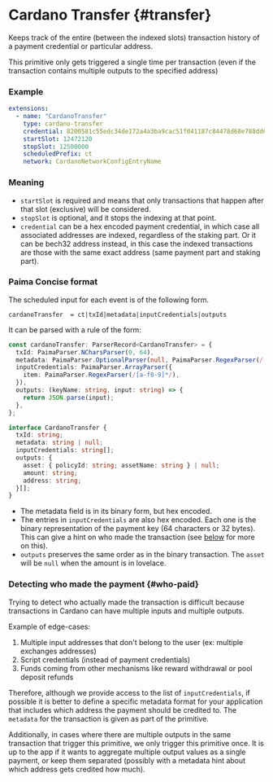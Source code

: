 
# Cardano Transfer {#transfer}

Keeps track of the entire (between the indexed slots) transaction history of a
payment credential or particular address.

This primitive only gets triggered a single time per transaction (even if the transaction contains multiple outputs to the specified address)

### Example

```yaml
extensions:
  - name: "CardanoTransfer"
    type: cardano-transfer
    credential: 8200581c55edc34de172a4a3ba9cac51f041187c84478d68e788dd6cf6f0b3d9 
    startSlot: 12472120
    stopSlot: 12500000
    scheduledPrefix: ct
    network: CardanoNetworkConfigEntryName
```

### Meaning

- `startSlot` is required and means that only transactions that happen after that slot (exclusive) will be considered.
- `stopSlot` is optional, and it stops the indexing at that point.
- `credential` can be a hex encoded payment credential, in which case all
associated addresses are indexed, regardless of the staking part. Or it can be
bech32 address instead, in this case the indexed transactions are those with the
same exact address (same payment part and staking part).

### Paima Concise format

The scheduled input for each event is of the following form.

```
cardanoTransfer  = ct|txId|metadata|inputCredentials|outputs
```

It can be parsed with a rule of the form:

```ts
const cardanoTransfer: ParserRecord<CardanoTransfer> = {
  txId: PaimaParser.NCharsParser(0, 64),
  metadata: PaimaParser.OptionalParser(null, PaimaParser.RegexParser(/[a-f0-9]*/)),
  inputCredentials: PaimaParser.ArrayParser({
    item: PaimaParser.RegexParser(/[a-f0-9]*/),
  }),
  outputs: (keyName: string, input: string) => {
    return JSON.parse(input);
  },
};

interface CardanoTransfer {
  txId: string;
  metadata: string | null;
  inputCredentials: string[];
  outputs: {
    asset: { policyId: string; assetName: string } | null;
    amount: string;
    address: string;
  }[];
}
```

- The metadata field is in its binary form, but hex encoded.
- The entries in `inputCredentials` are also hex encoded. Each one is the binary
representation of the payment key (64 characters or 32 bytes). This can give a hint on who made the transaction (see [below](#who-paid) for more on this).
- `outputs` preserves the same order as in the binary transaction. The `asset`
will be `null` when the amount is in lovelace.

### Detecting who made the payment  {#who-paid}

Trying to detect who actually made the transaction is difficult because transactions in Cardano can have multiple inputs and multiple outputs.

Example of edge-cases:
1. Multiple input addresses that don't belong to the user (ex: multiple exchanges addresses)
2. Script credentials (instead of payment credentials)
3. Funds coming from other mechanisms like reward withdrawal or pool deposit refunds

Therefore, although we provide access to the list of `inputCredentials`, if possible it is better to define a specific metadata format for your application that includes which address the payment should be credited to. The `metadata` for the transaction is given as part of the primitive.

Additionally, in cases where there are multiple outputs in the same transaction that trigger this primitive, we only trigger this primitive once. It is up to the app if it wants to aggregate multiple output values as a single payment, or keep them separated (possibly with a metadata hint about which address gets credited how much).
